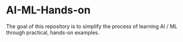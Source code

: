 # AI-ML-Hands-on
The goal of this repository is to simplify the process of learning AI / ML through practical, hands-on examples.
